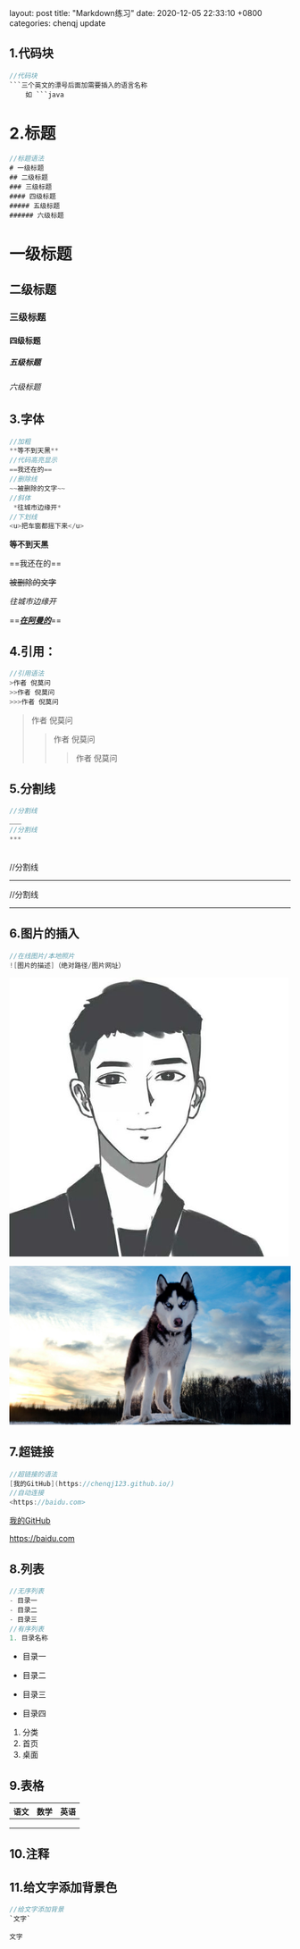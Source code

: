layout: post
title:  "Markdown练习"
date:   2020-12-05 22:33:10 +0800
categories: chenqj update



## 1.代码块

```java
//代码块
​```三个英文的漂号后面加需要插入的语言名称
    如 ```java
```

# 2.标题

```java
//标题语法
# 一级标题
## 二级标题
### 三级标题
#### 四级标题
##### 五级标题
###### 六级标题
```

# 一级标题
## 二级标题
### 三级标题
#### 四级标题
##### 五级标题
###### 六级标题

## 3.字体

````java
//加粗
**等不到天黑**
//代码高亮显示
==我还在的==
//删除线
~~被删除的文字~~
//斜体
 *往城市边缘开*
//下划线
<u>把车窗都摇下来</u>
````

**等不到天黑**

==我还在的==

~~被删除的文字~~

 *往城市边缘开*

==***<u>在阿曼的</u>***==

## 4.引用：

```java
//引用语法
>作者 倪莫问
>>作者 倪莫问
>>>作者 倪莫问
```

>作者 倪莫问
>>作者 倪莫问
>>
>>>作者 倪莫问

## 5.分割线

```java
//分割线
___
//分割线
***
    
```

//分割线
___
//分割线

***

## 6.图片的插入

```java
//在线图片/本地照片
![图片的描述]（绝对路径/图片网址）
```

![我的图片](chenqj.assets/avatar.jpg)

![我的网络图片](chenqj.assets/timg)

## 7.超链接

```java
//超链接的语法
[我的GitHub](https://chenqj123.github.io/)
//自动连接
<https://baidu.com>
```

[我的GitHub](https://chenqj123.github.io/)

<https://baidu.com>



## 8.列表

```java
//无序列表
- 目录一
- 目录二
- 目录三
//有序列表
1. 目录名称
```

- 目录一
- 目录二
- 目录三

- 目录四

1. 分类
2. 首页
3. 桌面

## 9.表格

| 语文 | 数学 | 英语 |
| :--: | :--: | :--: |
|      |      |      |
|      |      |      |
|      |      |      |

## 10.注释



<!--zheli shi zhushi -->



##  11.给文字添加背景色

```java
//给文字添加背景
`文字`
```

`文字`





